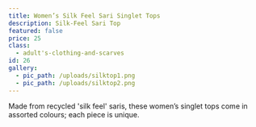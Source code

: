 ```yaml
---
title: Women’s Silk Feel Sari Singlet Tops
description: Silk-Feel Sari Top
featured: false
price: 25
class:
  - adult's-clothing-and-scarves
id: 26
gallery:
  - pic_path: /uploads/silktop1.png
  - pic_path: /uploads/silktop2.png
---
```



Made from recycled 'silk feel' saris, these women’s singlet tops come in assorted colours; each piece is unique.
